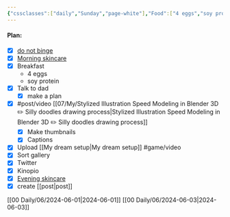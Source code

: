 ```yaml
---
{"cssclasses":["daily","Sunday","page-white"],"Food":["4 eggs","soy protein"],"diet":true,"cals":true,"calories":379,"protein":47,"fat":19,"carbs":2,"date":"2024-06-02","share":true,"dg-publish":true,"permalink":"/00-daily/06/2024-06-02/","contentClasses":"daily Sunday page-white","dgPassFrontmatter":true,"noteIcon":"","created":"2025-01-21T01:20:16.006+10:00","updated":"2025-01-21T15:25:25.234+10:00"}
---
```


#### Plan:
- [x] [do not binge](Daily.md)
- [x] [Morning skincare](AM.png)
- [x] Breakfast
	- 4 eggs
	- soy protein
- [x] Talk to dad
	- [x] make a plan
- [x] #post/video [[07/My/Stylized Illustration Speed Modeling in Blender 3D ✏️ Silly doodles drawing process\|Stylized Illustration Speed Modeling in Blender 3D ✏️ Silly doodles drawing process]]
	- [x] Make thumbnails
	- [x] Captions
- [x] Upload [[My dream setup\|My dream setup]] #game/video
- [x] Sort gallery
- [x] Twitter
- [x] Kinopio
- [x] [Evening skincare](PM.png)
- [x] create [[post\|post]]

[[00 Daily/06/2024-06-01\|2024-06-01]]
[[00 Daily/06/2024-06-03\|2024-06-03]]